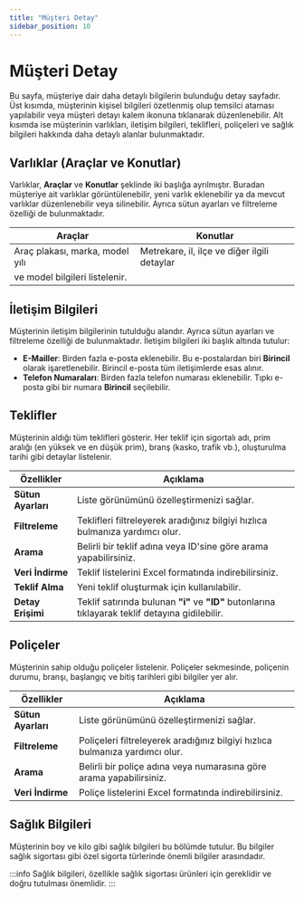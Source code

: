 ```yaml
---
title: "Müşteri Detay"
sidebar_position: 10
---
```


# Müşteri Detay

Bu sayfa, müşteriye dair daha detaylı bilgilerin bulunduğu detay sayfadır. Üst kısımda, müşterinin kişisel bilgileri özetlenmiş olup temsilci ataması yapılabilir veya müşteri detayı kalem ikonuna tıklanarak düzenlenebilir. Alt kısımda ise müşterinin varlıkları, iletişim bilgileri, teklifleri, poliçeleri ve sağlık bilgileri hakkında daha detaylı alanlar bulunmaktadır.

## Varlıklar (Araçlar ve Konutlar)

Varlıklar, **Araçlar** ve **Konutlar** şeklinde iki başlığa ayrılmıştır. Buradan müşteriye ait varlıklar görüntülenebilir, yeni varlık eklenebilir ya da mevcut varlıklar düzenlenebilir veya silinebilir. Ayrıca sütun ayarları ve filtreleme özelliği de bulunmaktadır.

| Araçlar                         | Konutlar                                    |
|---------------------------------|---------------------------------------------|
| Araç plakası, marka, model yılı | Metrekare, il, ilçe ve diğer ilgili detaylar|
| ve model bilgileri listelenir.  |                                             |

## İletişim Bilgileri

Müşterinin iletişim bilgilerinin tutulduğu alandır. Ayrıca sütun ayarları ve filtreleme özelliği de bulunmaktadır. İletişim bilgileri iki başlık altında tutulur:

- **E-Mailler**: Birden fazla e-posta eklenebilir. Bu e-postalardan biri **Birincil** olarak işaretlenebilir. Birincil e-posta tüm iletişimlerde esas alınır.
- **Telefon Numaraları**: Birden fazla telefon numarası eklenebilir. Tıpkı e-posta gibi bir numara **Birincil** seçilebilir.

## Teklifler

Müşterinin aldığı tüm teklifleri gösterir. Her teklif için sigortalı adı, prim aralığı (en yüksek ve en düşük prim), branş (kasko, trafik vb.), oluşturulma tarihi gibi detaylar listelenir.

| Özellikler                       | Açıklama                                                                          |
|---------------------------------|-----------------------------------------------------------------------------------|
| **Sütun Ayarları**              | Liste görünümünü özelleştirmenizi sağlar.                                         |
| **Filtreleme**                  | Teklifleri filtreleyerek aradığınız bilgiyi hızlıca bulmanıza yardımcı olur.      |
| **Arama**                       | Belirli bir teklif adına veya ID'sine göre arama yapabilirsiniz.                  |
| **Veri İndirme**                | Teklif listelerini Excel formatında indirebilirsiniz.                             |
| **Teklif Alma**                 | Yeni teklif oluşturmak için kullanılabilir.                                       |
| **Detay Erişimi**               | Teklif satırında bulunan **"i"** ve **"ID"** butonlarına tıklayarak teklif detayına gidilebilir. |

## Poliçeler

Müşterinin sahip olduğu poliçeler listelenir. Poliçeler sekmesinde, poliçenin durumu, branşı, başlangıç ve bitiş tarihleri gibi bilgiler yer alır.

| Özellikler                       | Açıklama                                                                          |
|---------------------------------|-----------------------------------------------------------------------------------|
| **Sütun Ayarları**              | Liste görünümünü özelleştirmenizi sağlar.                                         |
| **Filtreleme**                  | Poliçeleri filtreleyerek aradığınız bilgiyi hızlıca bulmanıza yardımcı olur.      |
| **Arama**                       | Belirli bir poliçe adına veya numarasına göre arama yapabilirsiniz.               |
| **Veri İndirme**                | Poliçe listelerini Excel formatında indirebilirsiniz.                             |

## Sağlık Bilgileri

Müşterinin boy ve kilo gibi sağlık bilgileri bu bölümde tutulur. Bu bilgiler sağlık sigortası gibi özel sigorta türlerinde önemli bilgiler arasındadır.

:::info
Sağlık bilgileri, özellikle sağlık sigortası ürünleri için gereklidir ve doğru tutulması önemlidir.
:::
